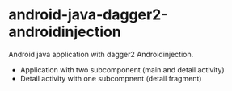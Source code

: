 # android-java-dagger2-androidinjection

Android java application with dagger2 Androidinjection. 
- Application with two subcomponent (main and detail activity)
- Detail activity with one subcompnent (detail fragment)